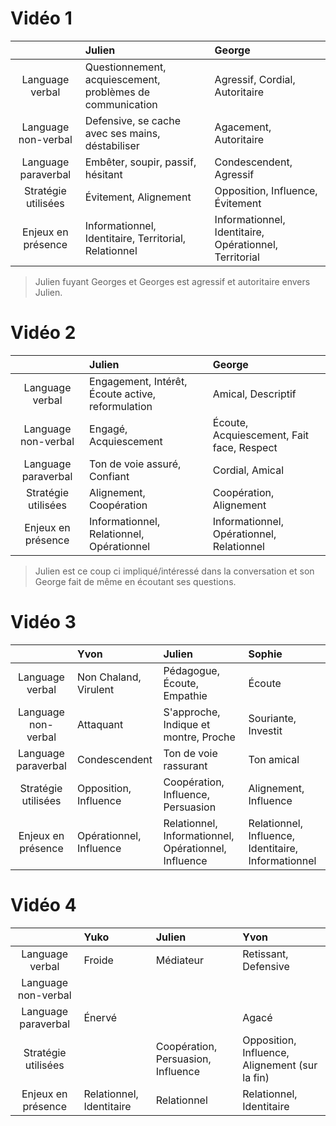 # Vidéo 1

|                     | Julien                                                    | George                                                 |
|:-------------------:|:----------------------------------------------------------|:-------------------------------------------------------|
|   Language verbal   | Questionnement, acquiescement, problèmes de communication | Agressif, Cordial, Autoritaire                         |
| Language non-verbal | Defensive, se cache avec ses mains, déstabiliser          | Agacement, Autoritaire                                 |
| Language paraverbal | Embêter, soupir, passif, hésitant                         | Condescendent, Agressif                                |
| Stratégie utilisées | Évitement, Alignement                                     | Opposition, Influence, Évitement                       |
| Enjeux en présence  | Informationnel, Identitaire, Territorial, Relationnel     | Informationnel, Identitaire, Opérationnel, Territorial |

> Julien fuyant Georges et Georges est agressif et autoritaire envers Julien.

# Vidéo 2

|                     | Julien                                            | George                                    |
|:-------------------:|:--------------------------------------------------|:------------------------------------------|
|   Language verbal   | Engagement, Intérêt, Écoute active, reformulation | Amical, Descriptif                        |
| Language non-verbal | Engagé, Acquiescement                             | Écoute, Acquiescement, Fait face, Respect |
| Language paraverbal | Ton de voie assuré, Confiant                      | Cordial, Amical                           |
| Stratégie utilisées | Alignement, Coopération                           | Coopération, Alignement                   |
| Enjeux en présence  | Informationnel, Relationnel, Opérationnel         | Informationnel, Opérationnel, Relationnel |

> Julien est ce coup ci impliqué/intéressé dans la conversation et son George fait de même en écoutant ses questions.

# Vidéo 3

|                     | Yvon                    | Julien                                               | Sophie                                              |
|:-------------------:|:------------------------|:-----------------------------------------------------|:----------------------------------------------------|
|   Language verbal   | Non Chaland, Virulent   | Pédagogue, Écoute, Empathie                          | Écoute                                              |
| Language non-verbal | Attaquant               | S'approche, Indique et montre, Proche                | Souriante, Investit                                 |
| Language paraverbal | Condescendent           | Ton de voie rassurant                                | Ton amical                                          |
| Stratégie utilisées | Opposition, Influence   | Coopération, Influence, Persuasion                   | Alignement, Influence                               |
| Enjeux en présence  | Opérationnel, Influence | Relationnel, Informationnel, Opérationnel, Influence | Relationnel, Influence, Identitaire, Informationnel |

>

# Vidéo 4

|                     | Yuko                     | Julien                             | Yvon                                           |
|:-------------------:|:-------------------------|:-----------------------------------|:-----------------------------------------------|
|   Language verbal   | Froide                   | Médiateur                          | Retissant, Defensive                           |
| Language non-verbal |                          |                                    |                                                |
| Language paraverbal | Énervé                   |                                    | Agacé                                          |
| Stratégie utilisées |                          | Coopération, Persuasion, Influence | Opposition, Influence, Alignement (sur la fin) |
| Enjeux en présence  | Relationnel, Identitaire | Relationnel                        | Relationnel, Identitaire                       |

>